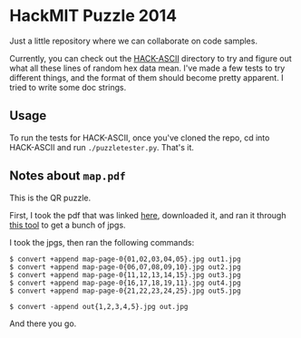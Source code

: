 # HackMIT Puzzle 2014

Just a little repository where we can collaborate on code samples.

Currently, you can check out the [HACK-ASCII](/HACK-ASCII) directory to 
try and figure out what all these lines of random hex data mean. I've 
made a few tests to try different things, and the format of them should
become pretty apparent. I tried to write some doc strings.

## Usage

To run the tests for HACK-ASCII, once you've cloned the repo, cd into 
HACK-ASCII and run `./puzzletester.py`. That's it.

## Notes about `map.pdf`
This is the QR puzzle.

First, I took the pdf that was linked [here](www.mediafire.com/view/fjydb0mnj60ek7q/map.pdf),
downloaded it, and ran it through [this tool](http://pdf2jpg.net/) to get a bunch of jpgs.

I took the jpgs, then ran the following commands:

```
$ convert +append map-page-0{01,02,03,04,05}.jpg out1.jpg
$ convert +append map-page-0{06,07,08,09,10}.jpg out2.jpg
$ convert +append map-page-0{11,12,13,14,15}.jpg out3.jpg
$ convert +append map-page-0{16,17,18,19,11}.jpg out4.jpg
$ convert +append map-page-0{21,22,23,24,25}.jpg out5.jpg

$ convert -append out{1,2,3,4,5}.jpg out.jpg

```

And there you go.
